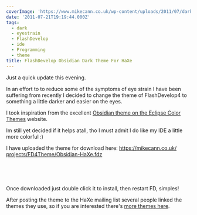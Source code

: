 ```yaml
---
coverImage: 'https://www.mikecann.co.uk/wp-content/uploads/2011/07/dark-fd.png'
date: '2011-07-21T19:19:44.000Z'
tags:
  - dark
  - eyestrain
  - FlashDevelop
  - ide
  - Programming
  - theme
title: FlashDevelop Obsidian Dark Theme For HaXe
---
```


Just a quick update this evening.

In an effort to to reduce some of the symptoms of eye strain I have been suffering from recently I decided to change the theme of FlashDevelop4 to something a little darker and easier on the eyes.

<!-- more -->

I took inspiration from the excellent [Obsidian theme on the Eclipse Color Themes](https://www.eclipsecolorthemes.org/?view=theme&id=21) website.

Im still yet decided if it helps atall, tho I must admit I do like my IDE a little more colorful :)

I have uploaded the theme for download here: [https://mikecann.co.uk/<wbr>projects/FD4Theme/Obsidian-<wbr>HaXe.fdz</wbr></wbr>](https://mikecann.co.uk/projects/FD4Theme/Obsidian-HaXe.fdz)

&nbsp;

&nbsp;

Once downloaded just double click it to install, then restart FD, simples!

After posting the theme to the HaXe mailing list several people linked the themes they use, so if you are interested there's [more themes here](https://haxe.1354130.n2.nabble.com/FlashDevelop-Obsidian-Dark-Theme-td6600305.html).
